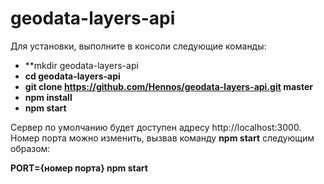 # geodata-layers-api

Для установки, выполните в консоли следующие команды:

- **mkdir geodata-layers-api
- **cd geodata-layers-api**
- **git clone https://github.com/Hennos/geodata-layers-api.git master**
- **npm install**
- **npm start**

Сервер по умолчанию будет доступен адресу http://localhost:3000. Номер порта можно изменить, вызвав команду **npm start** следующим образом:
  
  **PORT={номер порта} npm start**
